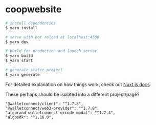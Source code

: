 # coopwebsite

<!-- Menu from settings to logout (easier testing and good for players???) -->

<!-- WalletConnect setup and optin -->

<!-- GUI for planet/moon/object selection. -->

<!-- Load other players -->
<!-- Show movement of other players -->
<!-- // At the moment when the player reconnects they aren't already spawned -->
<!-- Make player positions permanent, no log off/out? -->

<!-- WORLD + LOCAL CHATS -->


<!-- TRADING -->





```bash
# install dependencies
$ yarn install

# serve with hot reload at localhost:4500
$ yarn dev

# build for production and launch server
$ yarn build
$ yarn start

# generate static project
$ yarn generate
```

For detailed explanation on how things work, check out [Nuxt.js docs](https://nuxtjs.org).


These perhaps should be isolated into a different project/page?

    "@walletconnect/client": "^1.7.8",
    "@walletconnect/web3-provider": "^1.7.8",
    "algorand-walletconnect-qrcode-modal": "^1.7.4",
    "algosdk": "^1.16.0",